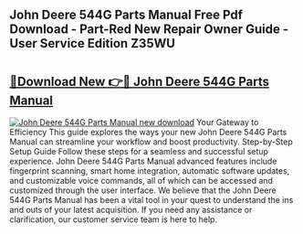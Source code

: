 ## John Deere 544G Parts Manual Free Pdf Download - Part-Red New Repair Owner Guide - User Service Edition Z35WU

# <h2><a href="http://bc92380.oget.top/?id=John+Deere+544G+Parts+Manual">🔗Download New 👉🔴 John Deere 544G Parts Manual</a></h2>

[![John Deere 544G Parts Manual new download](https://i.imgur.com/5g1atiW.png)](http://bc92380.oget.top/?id=John+Deere+544G+Parts+Manual)
Your Gateway to Efficiency This guide explores the ways your new John Deere 544G Parts Manual can streamline your workflow and boost productivity. Step-by-Step Setup Guide Follow these steps for a seamless and successful setup experience. John Deere 544G Parts Manual advanced features include fingerprint scanning, smart home integration, automatic software updates, and customizable voice commands, all of which can be accessed and customized through the user interface. We believe that the John Deere 544G Parts Manual has been a vital tool in your quest to understand the ins and outs of your latest acquisition. If you need any assistance or clarification, our customer service team is here to help.
